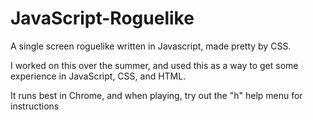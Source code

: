 JavaScript-Roguelike
====================

A single screen roguelike written in Javascript, made pretty by CSS.

I worked on this over the summer, and used this as a way to get some experience in JavaScript, CSS, and HTML.

It runs best in Chrome, and when playing, try out the "h" help menu for instructions
